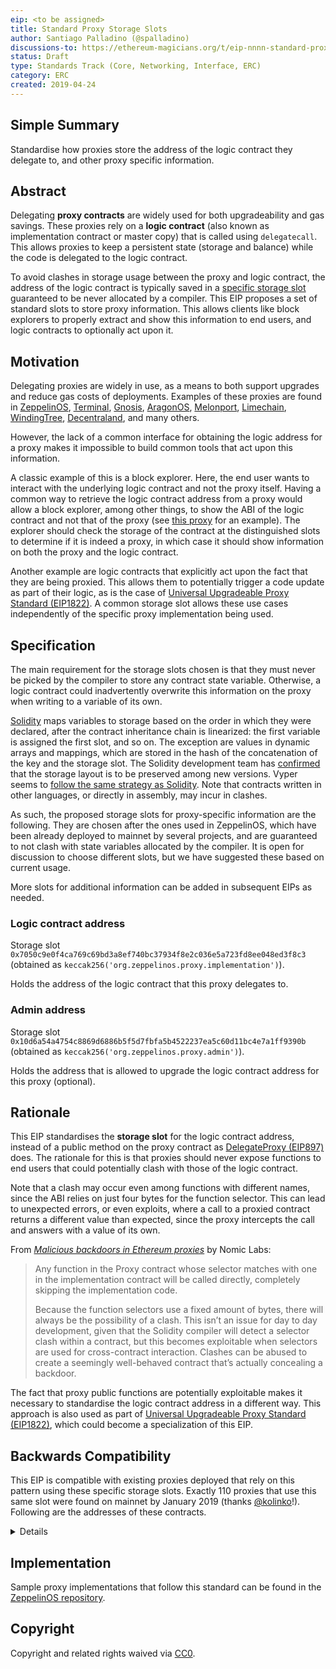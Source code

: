 ```yaml
---
eip: <to be assigned>
title: Standard Proxy Storage Slots
author: Santiago Palladino (@spalladino)
discussions-to: https://ethereum-magicians.org/t/eip-nnnn-standard-proxy-storage-slots/3185
status: Draft
type: Standards Track (Core, Networking, Interface, ERC)
category: ERC
created: 2019-04-24
---
```


<!--You can leave these HTML comments in your merged EIP and delete the visible duplicate text guides, they will not appear and may be helpful to refer to if you edit it again. This is the suggested template for new EIPs. Note that an EIP number will be assigned by an editor. When opening a pull request to submit your EIP, please use an abbreviated title in the filename, `eip-draft_title_abbrev.md`. The title should be 44 characters or less.-->

## Simple Summary
<!--"If you can't explain it simply, you don't understand it well enough." Provide a simplified and layman-accessible explanation of the EIP.-->
Standardise how proxies store the address of the logic contract they delegate to, and other proxy specific information.

## Abstract
<!--A short (~200 word) description of the technical issue being addressed.-->
Delegating **proxy contracts** are widely used for both upgradeability and gas savings. These proxies rely on a **logic contract** (also known as implementation contract or master copy) that is called using `delegatecall`. This allows proxies to keep a persistent state (storage and balance) while the code is delegated to the logic contract. 

To avoid clashes in storage usage between the proxy and logic contract, the address of the logic contract is typically saved in a [specific storage slot](https://blog.zeppelinos.org/upgradeability-using-unstructured-storage/) guaranteed to be never allocated by a compiler. This EIP proposes a set of standard slots to store proxy information. This allows clients like block explorers to properly extract and show this information to end users, and logic contracts to optionally act upon it.

## Motivation
<!--The motivation is critical for EIPs that want to change the Ethereum protocol. It should clearly explain why the existing protocol specification is inadequate to address the problem that the EIP solves. EIP submissions without sufficient motivation may be rejected outright.-->
Delegating proxies are widely in use, as a means to both support upgrades and reduce gas costs of deployments. Examples of these proxies are found in [ZeppelinOS](https://blog.zeppelinos.org/the-transparent-proxy-pattern/), [Terminal](https://medium.com/terminaldotco/escape-hatch-proxy-efb681de108d), [Gnosis](https://blog.gnosis.pm/solidity-delegateproxy-contracts-e09957d0f201), [AragonOS](https://github.com/aragon/aragonOS/blob/dev/contracts/common/DelegateProxy.sol), [Melonport](https://github.com/melonproject/melon-mail/blob/782aeff9418ac8cdd80875fd6c400bf96f3b03b3/solidity/contracts/DelegateProxy.sol), [Limechain](https://github.com/LimeChain/UpgradeableSolidityContract/blob/14bcabc338130fb2aba2ce8bd27b885305566fce/contracts/Upgradeability/Forwardable.sol), [WindingTree](https://github.com/windingtree/upgradeable-token-labs/blob/af3b66096091d8282d5c9c55c33365315d85f3e1/contracts/upgradable/DelegateProxy.sol), [Decentraland](https://github.com/decentraland/land/blob/5154046844f6f94a5074e82abe01381e6fd7c39d/contracts/upgradable/DelegateProxy.sol), and many others.

However, the lack of a common interface for obtaining the logic address for a proxy makes it impossible to build common tools that act upon this information.

A classic example of this is a block explorer. Here, the end user wants to interact with the underlying logic contract and not the proxy itself. Having a common way to retrieve the logic contract address from a proxy would allow a block explorer, among other things, to show the ABI of the logic contract and not that of the proxy (see [this proxy](https://etherscan.io/token/0x00fdae9174357424a78afaad98da36fd66dd9e03#readContract) for an example). The explorer should check the storage of the contract at the distinguished slots to determine if it is indeed a proxy, in which case it should show information on both the proxy and the logic contract.

Another example are logic contracts that explicitly act upon the fact that they are being proxied. This allows them to potentially trigger a code update as part of their logic, as is the case of [Universal Upgradeable Proxy Standard (EIP1822)](https://eips.ethereum.org/EIPS/eip-1822). A common storage slot allows these use cases independently of the specific proxy implementation being used.

## Specification
<!--The technical specification should describe the syntax and semantics of any new feature. The specification should be detailed enough to allow competing, interoperable implementations for any of the current Ethereum platforms (go-ethereum, parity, cpp-ethereum, ethereumj, ethereumjs, and [others](https://github.com/ethereum/wiki/wiki/Clients)).-->
The main requirement for the storage slots chosen is that they must never be picked by the compiler to store any contract state variable. Otherwise, a logic contract could inadvertently overwrite this information on the proxy when writing to a variable of its own.

[Solidity](https://solidity.readthedocs.io/en/v0.4.21/miscellaneous.html#layout-of-state-variables-in-storage) maps variables to storage based on the order in which they were declared, after the contract inheritance chain is linearized: the first variable is assigned the first slot, and so on. The exception are values in dynamic arrays and mappings, which are stored in the hash of the concatenation of the key and the storage slot. The Solidity development team has [confirmed](https://twitter.com/ethchris/status/1073692785176444928) that the storage layout is to be preserved among new versions. Vyper seems to [follow the same strategy as Solidity](https://github.com/ethereum/vyper/issues/769). Note that contracts written in other languages, or directly in assembly, may incur in clashes.

As such, the proposed storage slots for proxy-specific information are the following. They are chosen after the ones used in ZeppelinOS, which have been already deployed to mainnet by several projects, and are guaranteed to not clash with state variables allocated by the compiler. It is open for discussion to choose different slots, but we have suggested these based on current usage.

More slots for additional information can be added in subsequent EIPs as needed.

### Logic contract address

Storage slot `0x7050c9e0f4ca769c69bd3a8ef740bc37934f8e2c036e5a723fd8ee048ed3f8c3`
(obtained as `keccak256('org.zeppelinos.proxy.implementation')`).

Holds the address of the logic contract that this proxy delegates to.

### Admin address

Storage slot `0x10d6a54a4754c8869d6886b5f5d7fbfa5b4522237ea5c60d11bc4e7a1ff9390b`
(obtained as `keccak256('org.zeppelinos.proxy.admin')`).

Holds the address that is allowed to upgrade the logic contract address for this proxy (optional).

## Rationale
<!--The rationale fleshes out the specification by describing what motivated the design and why particular design decisions were made. It should describe alternate designs that were considered and related work, e.g. how the feature is supported in other languages. The rationale may also provide evidence of consensus within the community, and should discuss important objections or concerns raised during discussion.-->

This EIP standardises the **storage slot** for the logic contract address, instead of a public method on the proxy contract as [DelegateProxy (EIP897)](https://eips.ethereum.org/EIPS/eip-897) does. The rationale for this is that proxies should never expose functions to end users that could potentially clash with those of the logic contract. 

Note that a clash may occur even among functions with different names, since the ABI relies on just four bytes for the function selector. This can lead to unexpected errors, or even exploits, where a call to a proxied contract returns a different value than expected, since the proxy intercepts the call and answers with a value of its own. 

From [_Malicious backdoors in Ethereum proxies_](https://medium.com/nomic-labs-blog/malicious-backdoors-in-ethereum-proxies-62629adf3357) by Nomic Labs:

> Any function in the Proxy contract whose selector matches with one in the implementation contract will be called directly, completely skipping the implementation code.
> 
> Because the function selectors use a fixed amount of bytes, there will always be the possibility of a clash. This isn’t an issue for day to day development, given that the Solidity compiler will detect a selector clash within a contract, but this becomes exploitable when selectors are used for cross-contract interaction. Clashes can be abused to create a seemingly well-behaved contract that’s actually concealing a backdoor.

The fact that proxy public functions are potentially exploitable makes it necessary to standardise the logic contract address in a different way. This approach is also used as part of [Universal Upgradeable Proxy Standard (EIP1822)](https://eips.ethereum.org/EIPS/eip-1822), which could become a specialization of this EIP.

## Backwards Compatibility
<!--All EIPs that introduce backwards incompatibilities must include a section describing these incompatibilities and their severity. The EIP must explain how the author proposes to deal with these incompatibilities. EIP submissions without a sufficient backwards compatibility treatise may be rejected outright.-->
This EIP is compatible with existing proxies deployed that rely on this pattern using these specific storage slots. Exactly 110 proxies that use this same slot were found on mainnet by January 2019 (thanks [@kolinko](https://github.com/kolinko)!). Following are the addresses of these contracts.

<details>
0xAACbadE46A99B162113C925452fDead63e1dc1F2
0xA0b86991c6218b36c1d19D4a2e9Eb0cE3606eB48
0xB6E580bA48c6cAf974903C05C79409938Ac269fa
0x9fC6E486B6b1A1ff96aeF72Deaf0c2Ff46aa01c0
0xf0655f7AeDf09ef8CeB2232B037209CE0BFE6417
0x1489d01712FA4dCa39c24666Eb7bf33c194058DC
0xdc131d78C648560c1FDD46a0D81E3DFD2fDC5224
0x959e104E1a4dB6317fA58F8295F586e1A978c297
0x83433C0c4f726EA1e5f8D85BB63DAF852BCe9450
0x141bc20b41C92401a91D05F906bD18663bb8841B
0xe8536e99C9D30C6807BABD63Dc9fF8386b86aded
0xf324D70F328d1af931128fEd39cf61FaE7FD20E5
0x3FCCE645D31774f34bC0DF9E4257D3d680104937
0xcf55D22b0C6F4D783f8593741dEd453c804ea12F
0x9553983E11735bb8dcCB59eD92462F1C96948E0F
0x8b3fD36E3a1e8E18e8a8d416c07072Db512f7C30
0xe9a17561c6D9E37a156e3250583B3A06BD2727Ca
0x7B00aE36C7485B678Fe945c2DD9349Eb5Baf7b6B
0x9cCbae575b54DC4C80629FD5b71D03cEf0278902
0xC9d92014684558b35C4Aef0f0bC9D3098bC91F13
0xb698938b41AbE65f0Bb3c4cee428b4aDb2A5D5D9
0xF485712a8F14C81c331E7C1341704c3434DA65CD
0x8A3b14355692F60C5b97D8FBd4F571cCfe02D3A6
0x9db37d15FEFbF42DC390c3c81fee453465841038
0x038c8f9aBC21BF6575f49FcE9a1eD7a69301A49B
0x5E79b05c21fF95710062942045064AE15262323e
0x6aB36216C7fF05ca968101CA0501C9C1bA449787
0x1dbA1C36BD64db47D835622C3a5cA1fB0cdf864f
0x8DDd6aBf3a2CD497E03426BD254f66b3cC19ffFB
0x7900e8cEAe0f40741fCC2C1BBEAaF60604cAbB83
0x24Cad2Ef40685B35A13a60F93C80f1F681B52fE9
0x6De037ef9aD2725EB40118Bb1702EBb27e4Aeb24
0xfe5610a03Ed7872710F40778591740415F7E4D6d
0xBAfDD76f3e9AFa61394b04FD37f9BdD3206BdD24
0xE22e63605806006ca5dFeCa846Eb041d70f1D852
0xaCa419FbAB8AEFabA1EA067206D048eA4527Fe3f
0xb705fBB649c51aD3c615b6C806192802C1A8e2F4
0xF821b941c1d4eca346eb35ec92D366fE415e2186
0x00cfD77Fb89432037199857d827BEC887cede17A
0x366842DFcE170CA1cD4445a9a8c91c4a768FB797
0xb842722c8bb8510c20b3Dbbb934C9d4802650b8a
0x00fDAE9174357424A78aFAAd98da36Fd66dD9E03
0xE88778E100Cc2170cc28a6feE5533bB1c7778E71
0x6Fd49c2C3fbF84a89f5dd7B10dBAB6372F496819
0x2e3daacf773fd11a981933DbF729093233203bd5
0xFf488FD296c38a24CCcC60B43DD7254810dAb64e
0xb0A8aDBC7BD27a97742C7b64aC16e730ED5EF50a
0x0155A467908f2Cf36108Ae165b1028885CdD595C
0x6D5658158518C073E4805BB398Ad9233632057a2
0x99A68D46D23F9a4592d9e080f6e3d69552b3a2F9
0x2EcdC9A5c305435B9432727fcA6351C3aA0FBD0b
0xAf4Fdd31d4BC4D5987137A4A97396C44c3B219b7
0x98b5346b22cD55381fDb249d4F7DA7aD01C12118
0x2B3588bC1FBc553C0988FdDF076ffd662f9c7176
0xcee2Aa0e9F4BB8E0D7ac0D0Cb6739E4B72078cC6
0xA7E26d3455629a01d9136BF4F9a1644634934773
0x0a66f99F389783201eA4edDe3F49c45c1beb5F95
0x43e023f4A891F8e5e4198E760e86C254A93A840f
0x4AeF6dc7969d91D59d8A9891541abfDB4CB82A17
0x46Bfcf4811b7A60CD05520125D799A172cD025Ca
0xF6D950DBC0b3841a3B960F4321424E333e777FE6
0x7C99b4c381f81b22416C977f9FE4D72806a35De5
0x1Ace37F1d9048c8fEb856D39411e3fcd2f57125A
0xeF2C3bC801C29468870Da09B498ABdC010d05dA7
0xC7d911F198f57B32C089f725F8eF894D6FeCe9Da
0x5957f64d07d0039D7c3d977CB38D33F7DbdA4b89
0x01368366A2B256E14e967C9acfd87440aC1d9Cca
0x9ce894a11AdA19881aB560A5091A4cc3fF8f2d84
0x1F7A2Fb8B999E928c463fe9A4844833f5EFDA84A
0x92678E568FD6019f7c773EA8f6b3933a9fdD061b
0x6355d4F22368bD7b8F961392b94d75b707D19bf2
0x00319F722bd546182cB2c701cA254146D3F084fC
0xa032cd66751e74Fc2CEc2d3f530704758a9Aa792
0x84990D99d35F5a3e6487430381a8E6B9328743c2
0xE2f35dc1724E07494466FFC2B78C9cA973ceD5Cb
0x4eF94A2ACfF7011e995631c6865cc50a7d0C7f9F
0x6242574f033556E2F6CEaEF362190580B1c9A360
0x7c205273C3416Af9E226bECeb6b31A32bDaF6CFA
0x965602a405f78D095F5c36DE2165ae60693bC650
0x3aFfCCa64c2A6f4e3B6Bd9c64CD2C969EFd1ECBe
0x70cB9F639893761fc72E6EDd80Ec40EF0DD7231D
0xeE3CA8C8B5Ea3c2Aa293B0fD2E61B3638D953241
0x6cDB08d7A67C8C7381dEabCFdea885520B651a45
0x04Eab683391502DB39b952D89F4b99bb63E24B62
0x4E24ae34d4b781764148168ACA0D60162f4015B9
0xE88ddB5C07BF45a3944b8E2DAdaC58E82Cc05942
0x082dc075F8556ddd4E2A9f61fd6145B490aB1558
0xD2902371D10E2b2B511419A03e0f571bAEC3e7f7
0x8644b70D1E40E954D8397e79a210624Cbc22E1FE
0x21683397Aa53AAf7BaCA416C27f2c1e0e84bB493
0xfd61573e565462B8De96C3392Cc5634FB074e8Eb
0x1410d4eC3D276C0eBbf16ccBE88A4383aE734eD0
0xBE729D06DD2D7B2e953b40E234c62Bd5F0204a12
0x04f14fe9C7843A2c7e319EB1D666B9131C7E15b7
0x6ca1dAe56B80b65ceE201b541D282D803AE253Dd
0x5937512B02555967a01d78B0994F53168A985aC4
0x3401CAb9bEe49bCb76E13A8A09619e53D45C0AF0
0x8C461c8E8e5fD9aDb34601E75aD6Cb5B53db4544
0x04c1eD360ABf2852647CE2a1CBc800d1b664a9C9
0x1DC94d2470217D47A599771913dc0A0a9543bF2F
0x8C5Dde4217D416347596CE801fa9C7950CBf8B7f
0x4F1a2D9D1Cb092074d87b8D74771738564288927
0x954b890704693af242613edEf1B603825afcD708
0x6A8FB6e96FF8bc580b66591064855B4E29B22B02
0x63B049Db07157dE1aDea99E49CC1b5bF4FAa1B19
0x165F504306f0187D03DA44bAC40cDb3f8c53dcBe
0x7eAf7C8458204f71943A3E07F31f6B14E62F2bD8
0x8E870D67F660D95d5be530380D0eC0bd388289E1
0xA991aEAC42FFdEe21e86EA4f20148092722C73ff
0x86e8D8c86fD3685Be57B83DD23Ca91585f1A92F9
</details>

## Implementation
<!--The implementations must be completed before any EIP is given status "Final", but it need not be completed before the EIP is accepted. While there is merit to the approach of reaching consensus on the specification and rationale before writing code, the principle of "rough consensus and running code" is still useful when it comes to resolving many discussions of API details.-->
Sample proxy implementations that follow this standard can be found in the [ZeppelinOS repository](https://github.com/zeppelinos/zos/blob/dc9e4ed/packages/lib/contracts/upgradeability/BaseUpgradeabilityProxy.sol).

## Copyright
Copyright and related rights waived via [CC0](https://creativecommons.org/publicdomain/zero/1.0/).
